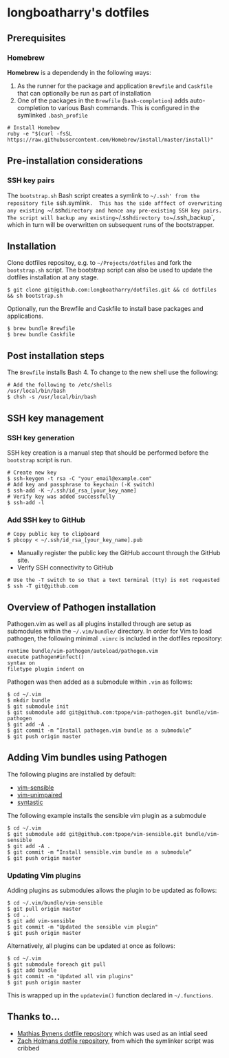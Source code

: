 # longboatharry's dotfiles

## Prerequisites
### Homebrew
**Homebrew** is a dependendy in the following ways:
1. As the runner for the package and application `Brewfile` and `Caskfile` that can optionally be run as part of installation
2. One of the packages in the `Brewfile` (`bash-completion`) adds auto-completion to various Bash commands. This is configured in the symlinked `.bash_profile`

``` shell
# Install Homebew
ruby -e "$(curl -fsSL https://raw.githubusercontent.com/Homebrew/install/master/install)"
```

## Pre-installation considerations
### SSH key pairs
The `bootstrap.sh` Bash script creates a symlink to `~/.ssh' from the repository file `ssh.symlink`. 
This has the side afffect of overwriting any existing `~/.ssh` directory and hence any pre-existing SSH key pairs.
The script will backup any existing `~/.ssh` directory to `~/.ssh_backup`, which in turn will be overwritten on subsequent runs of the bootstrapper.

## Installation
Clone dotfiles repositoy, e.g. to `~/Projects/dotfiles` and fork the `bootstrap.sh` script.
The bootstrap script can also be used to update the dotfiles installation at any stage.
``` shell
$ git clone git@github.com:longboatharry/dotfiles.git && cd dotfiles && sh bootstrap.sh
```
Optionally, run the Brewfile and Caskfile to install base packages and applications.
``` shell
$ brew bundle Brewfile
$ brew bundle Caskfile
```

## Post installation steps
The `Brewfile` installs Bash 4. To change to the new shell use the following:
``` shell
# Add the following to /etc/shells
/usr/local/bin/bash
$ chsh -s /usr/local/bin/bash
```

## SSH key management
### SSH key generation
SSH key creation is a manual step that should be performed before the `bootstrap` script is run.

``` shell 
# Create new key
$ ssh-keygen -t rsa -C "your_email@example.com"
# Add key and passphrase to keychain (-K switch)
$ ssh-add -K ~/.ssh/id_rsa_[your_key_name]
# Verify key was added successfully
$ ssh-add -l
```

### Add SSH key to GitHub
``` shell
# Copy public key to clipboard
$ pbcopy < ~/.ssh/id_rsa_[your_key_name].pub
```
+ Manually register the public key the GitHub account through the GitHub site.
+ Verify SSH connectivity to GitHub
``` shell
# Use the -T switch to so that a text terminal (tty) is not requested
$ ssh -T git@github.com
```

## Overview of Pathogen installation
Pathogen.vim as well as all plugins installed through are setup as submodules within the `~/.vim/bundle/` directory.
In order for Vim to load pathogen, the following minimal `.vimrc` is included in the dotfiles repository:

``` shell
runtime bundle/vim-pathogen/autoload/pathogen.vim
execute pathogen#infect()
syntax on
filetype plugin indent on
```

Pathogen was then added as a submodule within `.vim` as follows:
``` shell
$ cd ~/.vim
$ mkdir bundle
$ git submodule init
$ git submodule add git@github.com:tpope/vim-pathogen.git bundle/vim-pathogen
$ git add -A .
$ git commit -m “Install pathogen.vim bundle as a submodule”
$ git push origin master
```

## Adding Vim bundles using Pathogen
The following plugins are installed by default:
+ [vim-sensible](https://github.com/tpope/vim-sensible)
+ [vim-unimpaired](https://github.com/tpope/vim-unimpaired)
+ [syntastic](https://github.com/scrooloose/syntastic)

The following example installs the sensible vim plugin as a submodule
``` shell
$ cd ~/.vim
$ git submodule add git@github.com:tpope/vim-sensible.git bundle/vim-sensible
$ git add -A .
$ git commit -m “Install sensible.vim bundle as a submodule”
$ git push origin master
```

### Updating Vim plugins
Adding plugins as submodules  allows the plugin to be updated as follows:
``` shell
$ cd ~/.vim/bundle/vim-sensible
$ git pull origin master
$ cd ..
$ git add vim-sensible
$ git commit -m "Updated the sensible vim plugin"
$ git push origin master
```

Alternatively, all plugins can be updated at once as follows:
``` shell
$ cd ~/.vim
$ git submodule foreach git pull
$ git add bundle
$ git commit -m "Updated all vim plugins"
$ git push origin master
```
This is wrapped up in the `updatevim()` function declared in `~/.functions`.

## Thanks to...
+ [Mathias Bynens dotfile repository](https://github.com/mathiasbynens/dotfiles) which was used as an intial seed 
+ [Zach Holmans dotfile repository](https://github.com/holman/dotfiles), from which the symlinker script was cribbed
